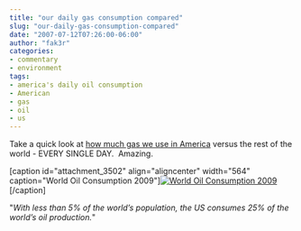```yaml
---
title: "our daily gas consumption compared"
slug: "our-daily-gas-consumption-compared"
date: "2007-07-12T07:26:00-06:00"
author: "fak3r"
categories:
- commentary
- environment
tags:
- america's daily oil consumption
- American
- gas
- oil
- us
---
```


Take a quick look at [how much gas we use in America](http://www.ritholtz.com/blog/2010/06/oil-consumption-around-the-world/) versus the rest of the world - EVERY SINGLE DAY.  Amazing.

[caption id="attachment_3502" align="aligncenter" width="564" caption="World Oil Consumption 2009"][![World Oil Consumption 2009](http://fak3r.com/wp-content/blogs.dir/12/files/world-oil-consumption-001.jpg)](http://fak3r.com/commentary/our-daily-gas-consumption-compared/attachment/world-oil-consumption-001/)[/caption]

"_With less than 5% of the world’s population, the US consumes 25% of the world’s oil production._"
